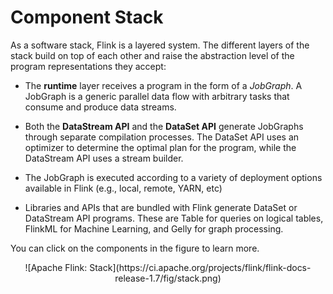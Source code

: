 

# Component Stack

As a software stack, Flink is a layered system. The different layers of the stack build on top of each other and raise the abstraction level of the program representations they accept:

*   The **runtime** layer receives a program in the form of a _JobGraph_. A JobGraph is a generic parallel data flow with arbitrary tasks that consume and produce data streams.

*   Both the **DataStream API** and the **DataSet API** generate JobGraphs through separate compilation processes. The DataSet API uses an optimizer to determine the optimal plan for the program, while the DataStream API uses a stream builder.

*   The JobGraph is executed according to a variety of deployment options available in Flink (e.g., local, remote, YARN, etc)

*   Libraries and APIs that are bundled with Flink generate DataSet or DataStream API programs. These are Table for queries on logical tables, FlinkML for Machine Learning, and Gelly for graph processing.

You can click on the components in the figure to learn more.

<center>![Apache Flink: Stack](https://ci.apache.org/projects/flink/flink-docs-release-1.7/fig/stack.png)</center>

<map name="overview-stack"><area id="lib-datastream-cep" title="CEP: Complex Event Processing" href="//ci.apache.org/projects/flink/flink-docs-release-1.7/dev/libs/cep.html" shape="rect" coords="63,0,143,177"> <area id="lib-datastream-table" title="Table: Relational DataStreams" href="//ci.apache.org/projects/flink/flink-docs-release-1.7/dev/table_api.html" shape="rect" coords="143,0,223,177"> <area id="lib-dataset-ml" title="FlinkML: Machine Learning" href="//ci.apache.org/projects/flink/flink-docs-release-1.7/dev/libs/ml/index.html" shape="rect" coords="382,2,462,176"> <area id="lib-dataset-gelly" title="Gelly: Graph Processing" href="//ci.apache.org/projects/flink/flink-docs-release-1.7/dev/libs/gelly/index.html" shape="rect" coords="461,0,541,177"> <area id="lib-dataset-table" title="Table API and SQL" href="//ci.apache.org/projects/flink/flink-docs-release-1.7/dev/table_api.html" shape="rect" coords="544,0,624,177"> <area id="datastream" title="DataStream API" href="//ci.apache.org/projects/flink/flink-docs-release-1.7/dev/datastream_api.html" shape="rect" coords="64,177,379,255"> <area id="dataset" title="DataSet API" href="//ci.apache.org/projects/flink/flink-docs-release-1.7/dev/batch/index.html" shape="rect" coords="382,177,697,255"> <area id="runtime" title="Runtime" href="//ci.apache.org/projects/flink/flink-docs-release-1.7/concepts/runtime.html" shape="rect" coords="63,257,700,335"> <area id="local" title="Local" href="//ci.apache.org/projects/flink/flink-docs-release-1.7/tutorials/local_setup.html" shape="rect" coords="62,337,275,414"> <area id="cluster" title="Cluster" href="//ci.apache.org/projects/flink/flink-docs-release-1.7/ops/deployment/cluster_setup.html" shape="rect" coords="273,336,486,413"> <area id="cloud" title="Cloud" href="//ci.apache.org/projects/flink/flink-docs-release-1.7/ops/deployment/gce_setup.html" shape="rect" coords="485,336,700,414"></map> 